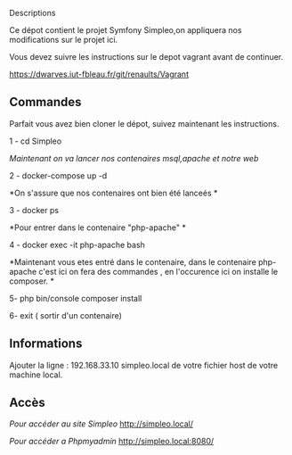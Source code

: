 Descriptions

Ce dépot contient le projet Symfony Simpleo,on appliquera nos modifications sur le projet ici.

Vous devez suivre les instructions sur le depot vagrant avant de continuer.

https://dwarves.iut-fbleau.fr/git/renaults/Vagrant


## Commandes

Parfait vous avez bien cloner le dépot, suivez maintenant les instructions.

1 - cd Simpleo

*Maintenant on va lancer nos contenaires msql,apache et notre web*

2 - docker-compose up -d 

*On s'assure que nos contenaires ont bien été lanceés *

3 - docker ps

*Pour entrer dans le contenaire "php-apache"
*

4 - docker exec -it php-apache bash 

*Maintenant vous etes entré dans le contenaire, dans le contenaire php-apache c'est ici on fera des commandes , en l'occurence ici on installe le composer.
*

5- php bin/console composer install

6- exit ( sortir d'un contenaire)


## Informations

Ajouter la ligne : 192.168.33.10 simpleo.local
de votre fichier host de votre machine local.
## Accès

*Pour accéder au site Simpleo* 
http://simpleo.local/

*Pour accéder a Phpmyadmin*
http://simpleo.local:8080/


